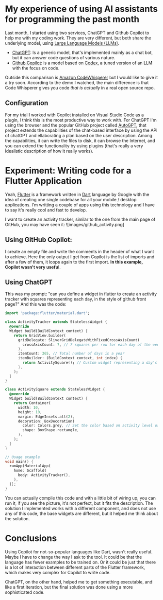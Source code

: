 # My experience of using AI assistants for programming the past month

Last month, I started using two services, ChatGPT and Github Copilot to help me with my coding work. They are very different, but both share the underlying model, using [Large Language Models (LLMs)][llms].

 - [ChatGPT][chatgpt]: Is a generic model, that's implemented mainly as a chat bot, but it can answer code questions of various nature.
 - [Github Copilot][copilot]: is a model based on [Codex][codex], a tuned version of an LLM with the focus on code.

Outside this comparison is [Amazon CodeWhisperer][codewhisp] but I would like to give it a try soon. According to the demo I watched, the main difference is that Code Whisperer gives you code *that is actually* in a real open source repo. 

## Configuration
For my trial I worked with Copilot installed on Visual Studio Code as a plugin, I think this is the most productive way to work with.
For ChatGPT I'm using the browser and the popular GitHub project called [AutoGPT][autogpt], that project extends the capabilities of the chat-based interface by using the API of chatGPT and ellaborating a plan based on the user description. Among the capabilities, it can write the files to disk, it can browse the Internet, and you can extend the functionality by using plugins (that's really a very idealistic description of how it really works).

# Experiment: Writing code for a Flutter Application
Yeah, [Flutter][flutter] is a framework written in [Dart][dart] language by Google with the idea of creating one single codebase for all your mobile / desktop applications. I'm writting a couple of apps using this technology and I have to say it's really cool and fast to develop.

I want to create an activity tracker, similar to the one from the main page of GitHub, you may have seen it:
![images/github_activity.png]

## Using GitHub Copilot:
I create an empty file and write the comments in the header of what I want to achieve.
Here the only output I get from Copilot is the list of imports and after a few of them, it loops again to the first import. 
**In this example, Copilot wasn't very useful**.

## Using ChatGPT
This was my prompt: "can you define a widget in flutter to create an activity tracker with squares representing each day, in the style of github front page?"
And this was the code:

```dart
import 'package:flutter/material.dart';

class ActivityTracker extends StatelessWidget {
  @override
  Widget build(BuildContext context) {
    return GridView.builder(
      gridDelegate: SliverGridDelegateWithFixedCrossAxisCount(
        crossAxisCount: 7, // 7 squares per row for each day of the week
      ),
      itemCount: 365, // Total number of days in a year
      itemBuilder: (BuildContext context, int index) {
        return ActivitySquare(); // Custom widget representing a day's activity square
      },
    );
  }
}

class ActivitySquare extends StatelessWidget {
  @override
  Widget build(BuildContext context) {
    return Container(
      width: 10,
      height: 10,
      margin: EdgeInsets.all(2),
      decoration: BoxDecoration(
        color: Colors.grey, // Set the color based on activity level or data
        shape: BoxShape.rectangle,
      ),
    );
  }
}

// Usage example
void main() {
  runApp(MaterialApp(
    home: Scaffold(
      body: ActivityTracker(),
    ),
  ));
}

```
You can actually compile this code and with a little bit of wiring up, you can run it, if you see the picture, it's not perfect, but it fits the description.
The solution I implemented works with a different component, and does not use any of this code, the base widgets are different, but it helped me think about the solution.


# Conclusions
Using Copilot for not-so-popular languages like Dart, wasn't really useful. Maybe I have to change the way I ask to the tool. It could be that the language has fewer examples to be trained on. Or it could be just that there is a lot of interaction between different parts of the Flutter framework, which makes very complex for Copilot to write code.

ChatGPT, on the other hand, helped me to get something executable, and like a first iteration, but the final solution was done using a more sophisticated code.









[copilot]: https://github.com/features/copilot
[codex]: https://openai.com/blog/openai-codex
[chatgpt]: https://openai.com/blog/chatgpt
[llms]: https://machinelearningmastery.com/what-are-large-language-models/
[codewhisp]: https://aws.amazon.com/es/codewhisperer
[autogpt]: https://github.com/Significant-Gravitas/Auto-GPT
[flutter]: https://flutter.dev/
[dart]:https://dart.dev/